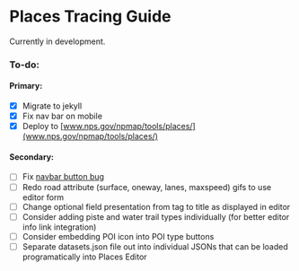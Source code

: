 # Places Tracing Guide

Currently in development.

### To-do:

#### Primary:

- [X] Migrate to jekyll
- [X] Fix nav bar on mobile
- [X] Deploy to [www.nps.gov/npmap/tools/places/](www.nps.gov/npmap/tools/places/)

#### Secondary:

- [ ] Fix [navbar button bug](https://github.com/nationalparkservice/places-tracing-guide/issues/13)
- [ ] Redo road attribute (surface, oneway, lanes, maxspeed) gifs to use editor form
- [ ] Change optional field presentation from tag to title as displayed in editor
- [ ] Consider adding piste and water trail types individually (for better editor info link integration)
- [ ] Consider embedding POI icon into POI type buttons
- [ ] Separate datasets.json file out into individual JSONs that can be loaded programatically into Places Editor

